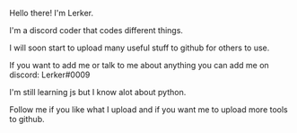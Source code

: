 Hello there! I'm Lerker.

I'm a discord coder that codes different things.

I will soon start to upload many useful stuff to github for others to use.

If you want to add me or talk to me about anything you can add me on discord: Lerker#0009

I'm still learning js but I know alot about python.

Follow me if you like what I upload and if you want me to upload more tools to github.
